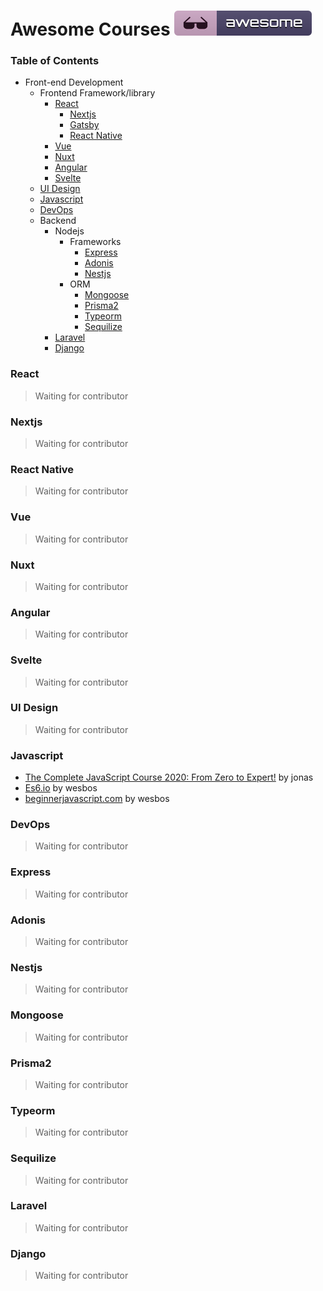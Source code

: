 # Awesome Courses [![Awesome](awesome.svg)](https://github.com/techdiary-dev/awesome-courses)

### Table of Contents
- Front-end Development
  - Frontend Framework/library
    - [React](#react)
      - [Nextjs](#nextjs)
      - [Gatsby](#gatsby)
      - [React Native](#react-native)
    - [Vue](#vue)
    - [Nuxt](#nuxt)
    - [Angular](#angular)
    - [Svelte](#svelte)
  - [UI Design](#ui-design)
  - [Javascript](#javascript)
  - [DevOps](#devops)
  - Backend
    - Nodejs
      - Frameworks
          - [Express](#express)
          - [Adonis](#adonis)
          - [Nestjs](#nestjs)
       - ORM
          - [Mongoose](#mongoose)
          - [Prisma2](#prisma2)
          - [Typeorm](#typeorm)
          - [Sequilize](#sequilize)
    - [Laravel](#laravel)
    - [Django](#laravel)
    

### React
> Waiting for contributor

### Nextjs
> Waiting for contributor

### React Native
> Waiting for contributor

### Vue
> Waiting for contributor

### Nuxt
> Waiting for contributor

### Angular
> Waiting for contributor

### Svelte
> Waiting for contributor

### UI Design
> Waiting for contributor

### Javascript
- [The Complete JavaScript Course 2020: From Zero to Expert!](https://www.udemy.com/course/the-complete-javascript-course/) by jonas
- [Es6.io](https://es6.io/) by wesbos
- [beginnerjavascript.com](https://beginnerjavascript.com) by wesbos

### DevOps
> Waiting for contributor

### Express
> Waiting for contributor


### Adonis
> Waiting for contributor

### Nestjs
> Waiting for contributor

### Mongoose
> Waiting for contributor


### Prisma2
> Waiting for contributor


### Typeorm
> Waiting for contributor


### Sequilize
> Waiting for contributor


### Laravel
> Waiting for contributor


### Django
> Waiting for contributor
